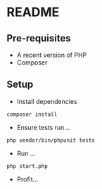# README

## Pre-requisites

- A recent version of PHP
- Composer

## Setup

- Install dependencies

```shell
composer install
```

- Ensure tests run...

```shell
php vendor/bin/phpunit tests
```

- Run ...

```shell
php start.php
```

- Profit...

